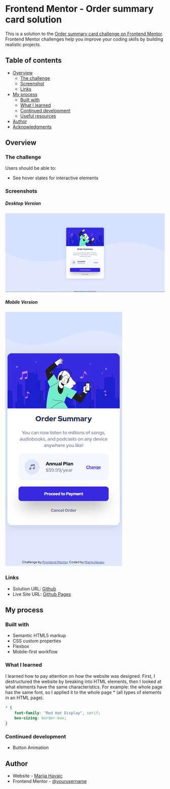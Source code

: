 # Frontend Mentor - Order summary card solution

This is a solution to the [Order summary card challenge on Frontend Mentor](https://www.frontendmentor.io/challenges/order-summary-component-QlPmajDUj). Frontend Mentor challenges help you improve your coding skills by building realistic projects. 

## Table of contents

- [Overview](#overview)
  - [The challenge](#the-challenge)
  - [Screenshot](#screenshot)
  - [Links](#links)
- [My process](#my-process)
  - [Built with](#built-with)
  - [What I learned](#what-i-learned)
  - [Continued development](#continued-development)
  - [Useful resources](#useful-resources)
- [Author](#author)
- [Acknowledgments](#acknowledgments)

## Overview

### The challenge

Users should be able to:

- See hover states for interactive elements

### Screenshots
##### Desktop Version
![Desktop Version](./images/screenshot.jpg)
##### Mobile Version
![Mobile Version](./images/mobile_screenshot.jpg)

### Links

- Solution URL: [Github](https://github.com/marijahavaic/frontend-mentor-order-summary-component)
- Live Site URL: [Github Pages](https://marijahavaic.github.io/frontend-mentor-order-summary-component/)

## My process

### Built with

- Semantic HTML5 markup
- CSS custom properties
- Flexbox
- Mobile-first workflow

### What I learned
I learned how to pay attention on how the website was designed. First, I destructured the website by breaking into HTML elements, then I looked at what elements have the same characteristics. For example: the whole page has the same font, so I applied it to the whole page * (all types of elements in an HTML page).

```css
* {
    font-family: "Red Hat Display", serif;
    box-sizing: border-box;
}
```

### Continued development

- Button Animation

## Author

- Website - [Marija Havaic](https://www.marijahavaic.com)
- Frontend Mentor - [@yourusername](https://www.frontendmentor.io/profile/yourusername)

